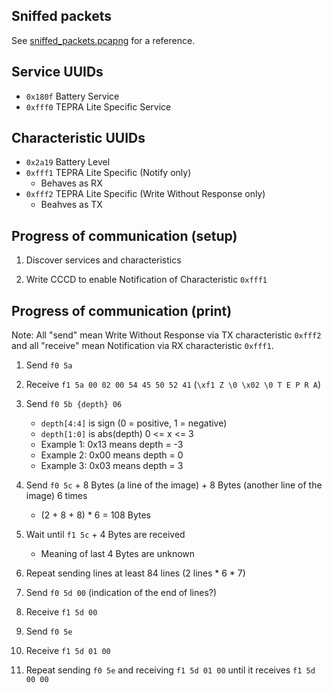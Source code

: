 ## Sniffed packets

See [sniffed_packets.pcapng](sniffed_packets.pcapng) for a reference.


## Service UUIDs

 - `0x180f` Battery Service
 - `0xfff0` TEPRA Lite Specific Service


## Characteristic UUIDs

 - `0x2a19` Battery Level
 - `0xfff1` TEPRA Lite Specific (Notify only)
   - Behaves as RX
 - `0xfff2` TEPRA Lite Specific (Write Without Response only)
   - Beahves as TX


## Progress of communication (setup)

 1. Discover services and characteristics

 1. Write CCCD to enable Notification of Characteristic `0xfff1`


## Progress of communication (print)

Note: All "send" mean Write Without Response via TX characteristic `0xfff2` and all "receive" mean Notification via RX characteristic `0xfff1`.

 1. Send `f0 5a`

 1. Receive `f1 5a 00 02 00 54 45 50 52 41` (`\xf1 Z \0 \x02 \0 T E P R A`)

 1. Send `f0 5b {depth} 06`

    - `depth[4:4]` is sign (0 = positive, 1 = negative)
    - `depth[1:0]` is abs(depth) 0 <= x <= 3
    - Example 1: 0x13 means depth = -3
    - Example 2: 0x00 means depth = 0
    - Example 3: 0x03 means depth = 3

 1. Send `f0 5c` + 8 Bytes (a line of the image) + 8 Bytes (another line of the image) 6 times

    - (2 + 8 + 8) * 6 = 108 Bytes

 1. Wait until `f1 5c` + 4 Bytes are received

    - Meaning of last 4 Bytes are unknown

 1. Repeat sending lines at least 84 lines (2 lines * 6 * 7)

 1. Send `f0 5d 00` (indication of the end of lines?)

 1. Receive `f1 5d 00`

 1. Send `f0 5e`

 1. Receive `f1 5d 01 00`

 1. Repeat sending `f0 5e` and receiving `f1 5d 01 00` until it receives `f1 5d 00 00`
